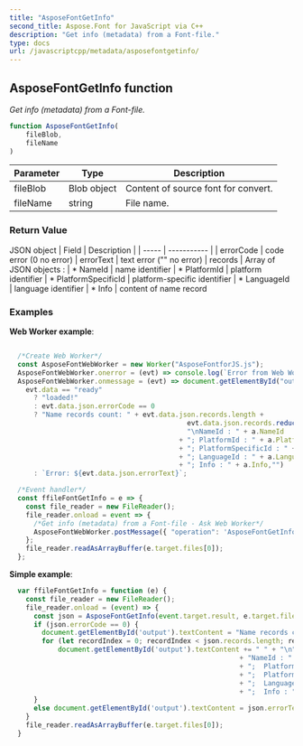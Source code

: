 ```yaml
---
title: "AsposeFontGetInfo"
second_title: Aspose.Font for JavaScript via C++
description: "Get info (metadata) from a Font-file."
type: docs
url: /javascriptcpp/metadata/asposefontgetinfo/
---
```

## AsposeFontGetInfo function

_Get info (metadata) from a Font-file._

```js
function AsposeFontGetInfo(
    fileBlob,
    fileName
)
```

| Parameter | Type | Description |
| --------- | ---- | ----------- |
| fileBlob | Blob object | Content of source font for convert. |
| fileName | string | File name. |

### Return Value

JSON object 
| Field | Description |
| ----- | ----------- |
| errorCode | code error (0 no error)
| errorText | text error ("" no error)
| records | Array of JSON objects :
| * NameId | name identifier
| * PlatformId | platform identifier
| * PlatformSpecificId | platform-specific identifier
| * LanguageId | language identifier
| * Info | content of name record

### Examples

**Web Worker example**:
```js

  /*Create Web Worker*/
  const AsposeFontWebWorker = new Worker("AsposeFontforJS.js");
  AsposeFontWebWorker.onerror = (evt) => console.log(`Error from Web Worker: ${evt.message}`);
  AsposeFontWebWorker.onmessage = (evt) => document.getElementById("output").textContent =
    evt.data == "ready"
      ? "loaded!"
      : evt.data.json.errorCode == 0
      ? "Name records count: " + evt.data.json.records.length + 
                                            evt.data.json.records.reduce((ret, a) => ret +
                                            "\nNameId : " + a.NameId
                                          + "; PlatformId : " + a.PlatformId
                                          + "; PlatformSpecificId : " + a.PlatformSpecificId
                                          + "; LanguageId : " + a.LanguageId
                                          + "; Info : " + a.Info,"")
      : `Error: ${evt.data.json.errorText}`;

  /*Event handler*/
  const ffileFontGetInfo = e => {
    const file_reader = new FileReader();
    file_reader.onload = event => {
      /*Get info (metadata) from a Font-file - Ask Web Worker*/
      AsposeFontWebWorker.postMessage({ "operation": 'AsposeFontGetInfo', "params": [event.target.result, e.target.files[0].name] }, [event.target.result]);
    };
    file_reader.readAsArrayBuffer(e.target.files[0]);
  };
```
**Simple example**:
```js
  var ffileFontGetInfo = function (e) {
    const file_reader = new FileReader();
    file_reader.onload = (event) => {
      const json = AsposeFontGetInfo(event.target.result, e.target.files[0].name);
      if (json.errorCode == 0) {
        document.getElementById('output').textContent = "Name records count: " + json.records.length;
        for (let recordIndex = 0; recordIndex < json.records.length; recordIndex++) 
			document.getElementById('output').textContent += " " + "\n"
                                                         + "NameId : " + json.records[recordIndex].NameId
                                                         + ";  PlatformId : " + json.records[recordIndex].PlatformId
                                                         + ";  PlatformSpecificId : " + json.records[recordIndex].PlatformSpecificId
                                                         + ";  LanguageId : " + json.records[recordIndex].LanguageId
                                                         + ";  Info : " + json.records[recordIndex].Info;
      }
      else document.getElementById('output').textContent = json.errorText;
    }
    file_reader.readAsArrayBuffer(e.target.files[0]);
  }
```
